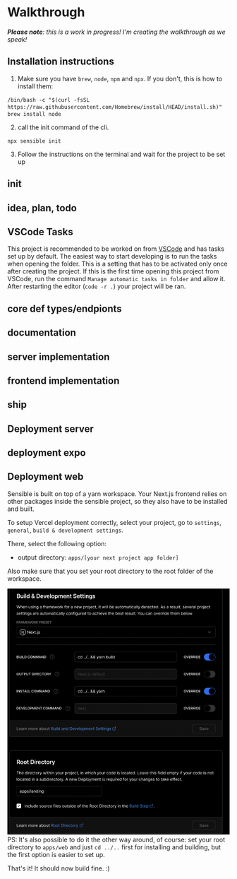 # Walkthrough

_**Please note**: this is a work in progress! I'm creating the walkthrough as we speak!_

## Installation instructions

1. Make sure you have `brew`, `node`, `npm` and `npx`. If you don't, this is how to install them:

```
/bin/bash -c "$(curl -fsSL https://raw.githubusercontent.com/Homebrew/install/HEAD/install.sh)"
brew install node
```

2. call the init command of the cli.

```
npx sensible init
```

3. Follow the instructions on the terminal and wait for the project to be set up

## init

## idea, plan, todo

## VSCode Tasks

This project is recommended to be worked on from [VSCode](https://code.visualstudio.com) and has tasks set up by default. The easiest way to start developing is to run the tasks when opening the folder. This is a setting that has to be activated only once after creating the project. If this is the first time opening this project from VSCode, run the command `Manage automatic tasks in folder` and allow it. After restarting the editor (`code -r .`) your project will be ran.

## core def types/endpionts

## documentation

## server implementation

## frontend implementation

## ship

## Deployment server

## deployment expo

## Deployment web

Sensible is built on top of a yarn workspace. Your Next.js frontend relies on other packages inside the sensible project, so they also have to be installed and built.

To setup Vercel deployment correctly, select your project, go to `settings`, `general`, `build & development settings`.

There, select the following option:

- output directory: `apps/[your next project app folder]`

Also make sure that you set your root directory to the root folder of the workspace.

![](./deploying-on-vercel.png)
PS: It's also possible to do it the other way around, of course: set your root directory to `apps/web` and just `cd ../..` first for installing and building, but the first option is easier to set up.

That's it! It should now build fine. :)
